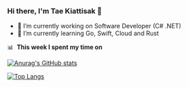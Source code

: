 ### Hi there, I'm Tae Kiattisak 👋

- 🔭 I’m currently working on Software Developer (C# .NET)
- 🌱 I’m currently learning Go, Swift, Cloud and Rust

📊 &nbsp;**This week I spent my time on**

[![Anurag's GitHub stats](https://github-readme-stats.vercel.app/api?username=taepunphu&theme=vue&show_icons=true&count_private=true)](https://github.com/anuraghazra/github-readme-stats)

[![Top Langs](https://github-readme-stats.vercel.app/api/top-langs/?username=taepunphu&layout=compact&theme=vue)](https://github.com/anuraghazra/github-readme-stats)
